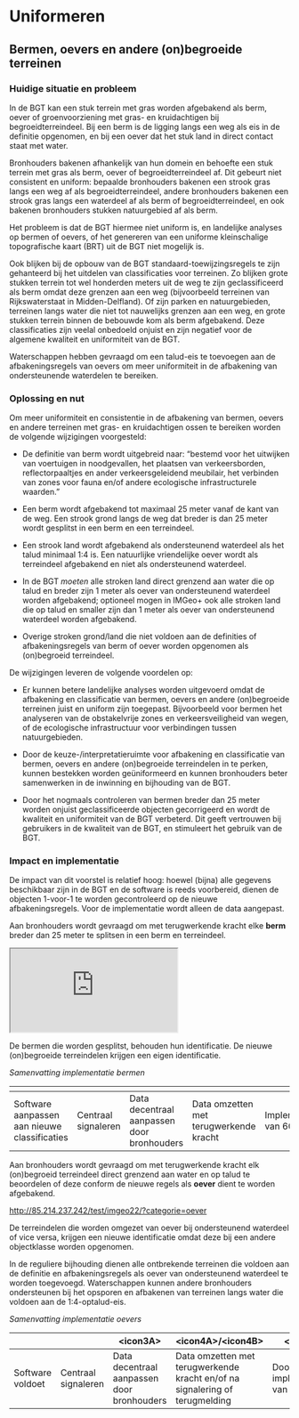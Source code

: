 Uniformeren
===========

Bermen, oevers en andere (on)begroeide terreinen
------------------------------------------------

### Huidige situatie en probleem

In de BGT kan een stuk terrein met gras worden afgebakend als berm, oever of
groenvoorziening met gras- en kruidachtigen bij begroeidterreindeel. Bij een
berm is de ligging langs een weg als eis in de definitie opgenomen, en bij een
oever dat het stuk land in direct contact staat met water.

Bronhouders bakenen afhankelijk van hun domein en behoefte een stuk terrein met
gras als berm, oever of begroeidterreindeel af. Dit gebeurt niet consistent en
uniform: bepaalde bronhouders bakenen een strook gras langs een weg af als
begroeidterreindeel, andere bronhouders bakenen een strook gras langs een
waterdeel af als berm of begroeidterreindeel, en ook bakenen bronhouders stukken
natuurgebied af als berm.

Het probleem is dat de BGT hiermee niet uniform is, en landelijke analyses op
bermen of oevers, of het genereren van een uniforme kleinschalige topografische
kaart (BRT) uit de BGT niet mogelijk is.

Ook blijken bij de opbouw van de BGT standaard-toewijzingsregels te zijn
gehanteerd bij het uitdelen van classificaties voor terreinen. Zo blijken grote
stukken terrein tot wel honderden meters uit de weg te zijn geclassificeerd als
berm omdat deze grenzen aan een weg (bijvoorbeeld terreinen van Rijkswaterstaat
in Midden-Delfland). Of zijn parken en natuurgebieden, terreinen langs water die
niet tot nauwelijks grenzen aan een weg, en grote stukken terrein binnen de
bebouwde kom als berm afgebakend. Deze classificaties zijn veelal onbedoeld
onjuist en zijn negatief voor de algemene kwaliteit en uniformiteit van de BGT.

Waterschappen hebben gevraagd om een talud-eis te toevoegen aan de
afbakeningsregels van oevers om meer uniformiteit in de afbakening van
ondersteunende waterdelen te bereiken.

### Oplossing en nut

Om meer uniformiteit en consistentie in de afbakening van bermen, oevers en
andere terreinen met gras- en kruidachtigen ossen te bereiken worden de volgende
wijzigingen voorgesteld:

-   De definitie van berm wordt uitgebreid naar: “bestemd voor het uitwijken van
    voertuigen in noodgevallen, het plaatsen van verkeersborden,
    reflectorpaaltjes en ander verkeersgeleidend meubilair, het verbinden van
    zones voor fauna en/of andere ecologische infrastructurele waarden.”

-   Een berm wordt afgebakend tot maximaal 25 meter vanaf de kant van de weg.
    Een strook grond langs de weg dat breder is dan 25 meter wordt gesplitst in
    een berm en een terreindeel.

-   Een strook land wordt afgebakend als ondersteunend waterdeel als het talud
    minimaal 1:4 is. Een natuurlijke vriendelijke oever wordt als terreindeel
    afgebakend en niet als ondersteunend waterdeel.

-   In de BGT *moeten* alle stroken land direct grenzend aan water die op talud
    en breder zijn 1 meter als oever van ondersteunend waterdeel worden
    afgebakend; optioneel mogen in IMGeo+ ook alle stroken land die op talud en
    smaller zijn dan 1 meter als oever van ondersteunend waterdeel worden
    afgebakend.

-   Overige stroken grond/land die niet voldoen aan de definities of
    afbakeningsregels van berm of oever worden opgenomen als (on)begroeid
    terreindeel.

De wijzigingen leveren de volgende voordelen op:

-   Er kunnen betere landelijke analyses worden uitgevoerd omdat de afbakening
    en classificatie van bermen, oevers en andere (on)begroeide terreinen juist
    en uniform zijn toegepast. Bijvoorbeeld voor bermen het analyseren van de
    obstakelvrije zones en verkeersveiligheid van wegen, of de ecologische
    infrastructuur voor verbindingen tussen natuurgebieden.

-   Door de keuze-/interpretatieruimte voor afbakening en classificatie van
    bermen, oevers en andere (on)begroeide terreindelen in te perken, kunnen
    bestekken worden geüniformeerd en kunnen bronhouders beter samenwerken in de
    inwinning en bijhouding van de BGT.

-   Door het nogmaals controleren van bermen breder dan 25 meter worden onjuist
    geclassificeerde objecten gecorrigeerd en wordt de kwaliteit en uniformiteit
    van de BGT verbeterd. Dit geeft vertrouwen bij gebruikers in de kwaliteit
    van de BGT, en stimuleert het gebruik van de BGT.

### Impact en implementatie

De impact van dit voorstel is relatief hoog: hoewel (bijna) alle gegevens
beschikbaar zijn in de BGT en de software is reeds voorbereid, dienen de
objecten 1-voor-1 te worden gecontroleerd op de nieuwe afbakeningsregels. Voor
de implementatie wordt alleen de data aangepast.

Aan bronhouders wordt gevraagd om met terugwerkende kracht elke **berm** breder
dan 25 meter te splitsen in een berm en terreindeel.

<iframe src="https://imgeo22.gewoongoedegeodata.nl/?view=berm" class="view"></iframe>

De bermen die worden gesplitst, behouden hun identificatie. De nieuwe
(on)begroeide terreindelen krijgen een eigen identificatie.

*Samenvatting implementatie bermen*

| <icon class="software-aanpassen" />          | <icon class="centraal-signaleren" />          | <icon class="centraal-omzetten" />                        | <icon class="terugwerkende-kracht" />  | <icon class="tijd-geld" />         |<icon class="doorlooptijd" />           | 
|----------------------------------------------|-----------------------------------------------|-----------------------------------------------------------|----------------------------------------|------------------------------------|----------------------------------------|
| Software aanpassen aan nieuwe classificaties | Centraal signaleren                           | Data decentraal aanpassen door bronhouders                | Data omzetten met terugwerkende kracht | Implementatietijd van 600 uur      | Doorlootijd implementatie van 1,5 jaar |

Aan bronhouders wordt gevraagd om met terugwerkende kracht elk (on)begroeid
terreindeel direct grenzend aan water en op talud te beoordelen of deze conform
de nieuwe regels als **oever** dient te worden afgebakend.

<http://85.214.237.242/test/imgeo22/?categorie=oever>

De terreindelen die worden omgezet van oever bij ondersteunend waterdeel of vice
versa, krijgen een nieuwe identificatie omdat deze bij een andere objectklasse
worden opgenomen.

In de reguliere bijhouding dienen alle ontbrekende terreinen die voldoen aan de
definitie en afbakeningsregels als oever van ondersteunend waterdeel te worden
toegevoegd. Waterschappen kunnen andere bronhouders ondersteunen bij het
opsporen en afbakenen van terreinen langs water die voldoen aan de
1:4-optalud-eis.

*Samenvatting implementatie oevers*

| <icon1A />       | <icon2A />          | \<icon3A\>                                 | \<icon4A\>/\<icon4B\>                                                       | \<icon5\>                                 |   |   |   |   |   |
|------------------|---------------------|--------------------------------------------|-----------------------------------------------------------------------------|-------------------------------------------|---|---|---|---|---|
| Software voldoet | Centraal signaleren | Data decentraal aanpassen door bronhouders | Data omzetten met terugwerkende kracht en/of na signalering of terugmelding | Doorlo6\>ptijd implementatie van 1,5 jaar |   |   |   |   |   |

